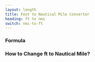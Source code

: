 ```yaml
---
layout: length
title: Foot to Nautical Mile Converter
heading: ft to nmi
switch: nmi-to-ft
---
```


<script>
  selectInput[5].selected = true
  selectOutput[10].selected = true
</script>

### Formula
<p id="formula"></p>

### How to Change ft to Nautical Mile?
